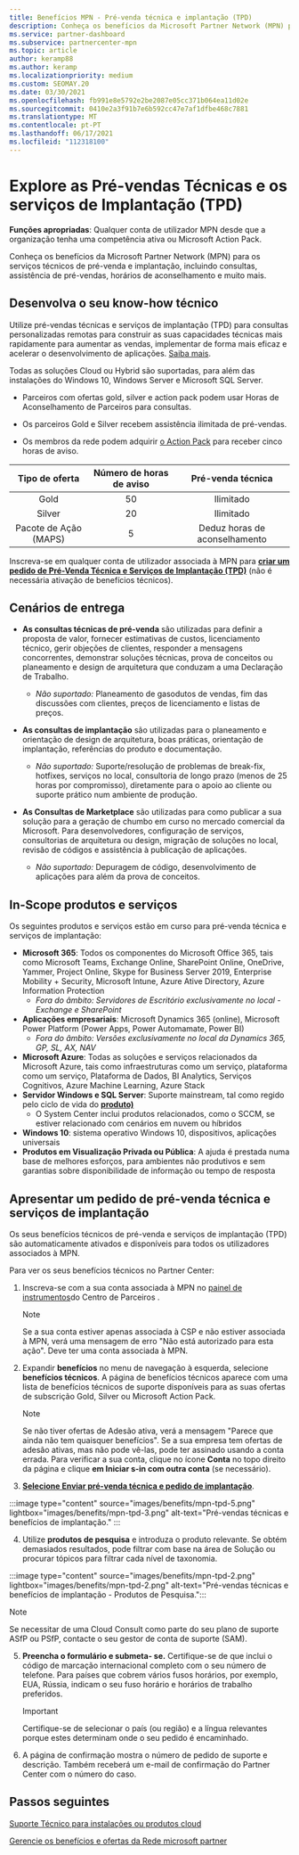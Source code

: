 ```yaml
---
title: Benefícios MPN - Pré-venda técnica e implantação (TPD)
description: Conheça os benefícios da Microsoft Partner Network (MPN) para serviços técnicos de pré-venda e implantação (TPD)
ms.service: partner-dashboard
ms.subservice: partnercenter-mpn
ms.topic: article
author: keramp88
ms.author: keramp
ms.localizationpriority: medium
ms.custom: SEOMAY.20
ms.date: 03/30/2021
ms.openlocfilehash: fb991e8e5792e2be2087e05cc371b064ea11d02e
ms.sourcegitcommit: 0410e2a3f91b7e6b592cc47e7af1dfbe468c7881
ms.translationtype: MT
ms.contentlocale: pt-PT
ms.lasthandoff: 06/17/2021
ms.locfileid: "112318100"
---
```

# <a name="explore-technical-presales-and-deployment-services-tpd"></a>Explore as Pré-vendas Técnicas e os serviços de Implantação (TPD) 

**Funções apropriadas**: Qualquer conta de utilizador MPN desde que a organização tenha uma competência ativa ou Microsoft Action Pack.

Conheça os benefícios da Microsoft Partner Network (MPN) para os serviços técnicos de pré-venda e implantação, incluindo consultas, assistência de pré-vendas, horários de aconselhamento e muito mais.

## <a name="develop-your-technical-know-how"></a>Desenvolva o seu know-how técnico

Utilize pré-vendas técnicas e serviços de implantação (TPD) para consultas personalizadas remotas para construir as suas capacidades técnicas mais rapidamente para aumentar as vendas, implementar de forma mais eficaz e acelerar o desenvolvimento de aplicações. [Saiba mais](https://aka.ms/TPD).

Todas as soluções Cloud ou Hybrid são suportadas, para além das instalações do Windows 10, Windows Server e Microsoft SQL Server. 

- Parceiros com ofertas gold, silver e action pack podem usar Horas de Aconselhamento de Parceiros para consultas. 

- Os parceiros Gold e Silver recebem assistência ilimitada de pré-vendas. 

- Os membros da rede podem adquirir [o Action Pack](https://partner.microsoft.com/membership/action-pack) para receber cinco horas de aviso.  

|     Tipo de oferta    | Número de horas de aviso |   Pré-venda técnica   |
|:-----------------:|:------------------------:|:----------------------:|
|        Gold       |            50            |        Ilimitado       |
|       Silver      |            20            |        Ilimitado       |
| Pacote de Ação (MAPS) |             5            | Deduz horas de aconselhamento |

Inscreva-se em qualquer conta de utilizador associada à MPN para **[criar um pedido de Pré-Venda Técnica e Serviços de Implantação (TPD)](https://partner.microsoft.com/dashboard/mpn/membership/benefits/technical/createadvisoryhours-servicerequest)** (não é necessária ativação de benefícios técnicos).

## <a name="delivery-scenarios"></a>Cenários de entrega

- **As consultas técnicas de pré-venda** são utilizadas para definir a proposta de valor, fornecer estimativas de custos, licenciamento técnico, gerir objeções de clientes, responder a mensagens concorrentes, demonstrar soluções técnicas, prova de conceitos ou planeamento e design de arquitetura que conduzam a uma Declaração de Trabalho.

  - *Não suportado:* Planeamento de gasodutos de vendas, fim das discussões com clientes, preços de licenciamento e listas de preços.


- **As consultas de implantação** são utilizadas para o planeamento e orientação de design de arquitetura, boas práticas, orientação de implantação, referências do produto e documentação.

  - *Não suportado:* Suporte/resolução de problemas de break-fix, hotfixes, serviços no local, consultoria de longo prazo (menos de 25 horas por compromisso), diretamente para o apoio ao cliente ou suporte prático num ambiente de produção. 


- **As Consultas de Marketplace** são utilizadas para como publicar a sua solução para a geração de chumbo em curso no mercado comercial da Microsoft. Para desenvolvedores, configuração de serviços, consultorias de arquitetura ou design, migração de soluções no local, revisão de códigos e assistência à publicação de aplicações.

  - *Não suportado:* Depuragem de código, desenvolvimento de aplicações para além da prova de conceitos.

## <a name="in-scope-products-and-services"></a>In-Scope produtos e serviços

Os seguintes produtos e serviços estão em curso para pré-venda técnica e serviços de implantação:
- **Microsoft 365**: Todos os componentes do Microsoft Office 365, tais como Microsoft Teams, Exchange Online, SharePoint Online, OneDrive, Yammer, Project Online, Skype for Business Server 2019, Enterprise Mobility + Security, Microsoft Intune, Azure Ative Directory, Azure Information Protection
  - *Fora do âmbito: Servidores de Escritório exclusivamente no local - Exchange e SharePoint*
- **Aplicações empresariais**: Microsoft Dynamics 365 (online), Microsoft Power Platform (Power Apps, Power Automamate, Power BI)
  - *Fora do âmbito: Versões exclusivamente no local da Dynamics 365, GP, SL, AX, NAV*
- **Microsoft Azure**: Todas as soluções e serviços relacionados da Microsoft Azure, tais como infraestruturas como um serviço, plataforma como um serviço, Plataforma de Dados, BI Analytics, Serviços Cognitivos, Azure Machine Learning, Azure Stack
- **Servidor Windows e SQL Server**: Suporte mainstream, tal como regido pelo ciclo de vida do **[produto)](/lifecycle/policies/fixed)**
  - O System Center inclui produtos relacionados, como o SCCM, se estiver relacionado com cenários em nuvem ou híbridos
- **Windows 10**: sistema operativo Windows 10, dispositivos, aplicações universais
- **Produtos em Visualização Privada ou Pública**: A ajuda é prestada numa base de melhores esforços, para ambientes não produtivos e sem garantias sobre disponibilidade de informação ou tempo de resposta

## <a name="submit-a-technical-presales-and-deployment-services-request"></a>Apresentar um pedido de pré-venda técnica e serviços de implantação 

Os seus benefícios técnicos de pré-venda e serviços de implantação (TPD) são automaticamente ativados e disponíveis para todos os utilizadores associados à MPN. 

Para ver os seus benefícios técnicos no Partner Center:

1. Inscreva-se com a sua conta associada à MPN no [painel de instrumentos](https://partner.microsoft.com/dashboard)do Centro de Parceiros . 

   > [!NOTE]
   > Se a sua conta estiver apenas associada à CSP e não estiver associada à MPN, verá uma mensagem de erro "Não está autorizado para esta ação". Deve ter uma conta associada à MPN.

2. Expandir **benefícios** no menu de navegação à esquerda, selecione **benefícios técnicos**. A página de benefícios técnicos aparece com uma lista de benefícios técnicos de suporte disponíveis para as suas ofertas de subscrição Gold, Silver ou Microsoft Action Pack. 

   > [!NOTE]
   > Se não tiver ofertas de Adesão ativa, verá a mensagem "Parece que ainda não tem quaisquer benefícios". Se a sua empresa tem ofertas de adesão ativas, mas não pode vê-las, pode ter assinado usando a conta errada. Para verificar a sua conta, clique no ícone **Conta** no topo direito da página e clique **em Iniciar s-in com outra conta** (se necessário).

3. **[Selecione Enviar pré-venda técnica e pedido de implantação](https://partner.microsoft.com/dashboard/mpn/membership/benefits/technical/createadvisoryhours-servicerequest)**.

:::image type="content" source="images/benefits/mpn-tpd-5.png" lightbox="images/benefits/mpn-tpd-3.png" alt-text="Pré-vendas técnicas e benefícios de implantação." :::

4. Utilize **produtos de pesquisa** e introduza o produto relevante. Se obtém demasiados resultados, pode filtrar com base na área de Solução ou procurar tópicos para filtrar cada nível de taxonomia.

:::image type="content" source="images/benefits/mpn-tpd-2.png" lightbox="images/benefits/mpn-tpd-2.png" alt-text="Pré-vendas técnicas e benefícios de implantação - Produtos de Pesquisa.":::

   > [!NOTE]
   > Se necessitar de uma Cloud Consult como parte do seu plano de suporte ASfP ou PSfP, contacte o seu gestor de conta de suporte (SAM).

5. **Preencha o formulário e submeta- se.** Certifique-se de que inclui o código de marcação internacional completo com o seu número de telefone. Para países que cobrem vários fusos horários, por exemplo, EUA, Rússia, indicam o seu fuso horário e horários de trabalho preferidos.

   > [!IMPORTANT]
   > Certifique-se de selecionar o país (ou região) e a língua relevantes porque estes determinam onde o seu pedido é encaminhado.

6. A página de confirmação mostra o número de pedido de suporte e descrição. Também receberá um e-mail de confirmação do Partner Center com o número do caso.

## <a name="next-steps"></a>Passos seguintes
[Suporte Técnico para instalações ou produtos cloud](/mpn-benefits-technical-support.md)

[Gerencie os benefícios e ofertas da Rede microsoft partner](manage-your-partner-network-benefits.md)
